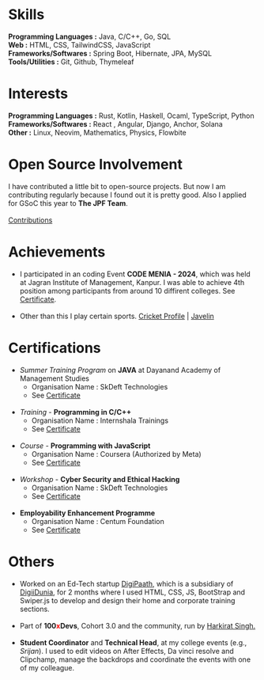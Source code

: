 # Skills

<b>Programming Languages :</b> Java, C/C++, Go, SQL
<br>
<b>Web :</b> HTML, CSS, TailwindCSS, JavaScript
<br>
<b>Frameworks/Softwares :</b> Spring Boot, Hibernate, JPA, MySQL
<br>
<b>Tools/Utilities :</b> Git, Github, Thymeleaf

# Interests

<b>Programming Languages :</b> Rust, Kotlin, Haskell, Ocaml, TypeScript, Python
<br>
<b>Frameworks/Softwares :</b> React , Angular, Django, Anchor, Solana
<br>
<b>Other :</b> Linux, Neovim, Mathematics, Physics, Flowbite

# Open Source Involvement

I have contributed a little bit to open-source projects. But now I am contributing regularly because I found out it is pretty good. Also I applied for GSoC this year to <b>The JPF Team</b>.
<br><br>
[Contributions](r1)

# Achievements

- I participated in an coding Event **CODE MENIA - 2024**, which was held at Jagran Institute of Management, Kanpur. I was able to achieve 4th position among participants from around 10 diffirent colleges. See <a href='/Certificate1.jpg' alt='Coding Competition Certificate' target='_blank'>Certificate</a>.
<br><br>
- Other than this I play certain sports. <a href='https://cricheroes.com/player-profile/2460291/saif-ali-khan/stats' alt='Coding Competition Certificate' target='_blank'>Cricket Profile</a> | <a href='/Certificate2.jpg' alt='Javelin Certficate Silver Medal' target='_blank'>Javelin</a>

# Certifications

- *Summer Training Program* on **JAVA** at Dayanand Academy of Management Studies
  - Organisation Name : SkDeft Technologies
  - See <a href='/Certificate3.jpg' alt='' target='_blank'>Certificate</a>
<br><br>
- *Training* - **Programming in C/C++**
  - Organisation Name : Internshala Trainings
  - See <a href='/cpp.pdf' alt='C/C++ Certificate' target='_blank'>Certificate</a>
<br><br>
- *Course* - **Programming with JavaScript**
  - Organisation Name : Coursera (Authorized by Meta)
  - See <a href='/Javascript.pdf' alt='Javascript Certification' target='_blank'>Certificate</a>
<br><br>
- *Workshop* - **Cyber Security and Ethical Hacking**
  - Organisation Name : SkDeft Technologies
  - See <a href='/Certificate4.jpg' alt='Cyber Security Workshop' target='_blank'>Certificate</a>
<br><br>
- **Employability Enhancement Programme**
  - Organisation Name : Centum Foundation
  - See <a href='/Certificate5.jpg' alt='Employability Enhancement Centum Foundation' target='_blank'>Certificate</a>

# Others

- Worked on an Ed-Tech startup <a href='https://www.digipaath.com' alt='DigiPaath' target='_blank'>DigiPaath</a>, which is a subsidiary of <a href='https://www.digiidunia.com' alt='DigiiDunia' target='_blank'>DigiiDunia</a>, for 2 months where I used HTML, CSS, JS, BootStrap and Swiper.js to develop and design their home and corporate training sections.
<br><br>
- Part of **100<span style='color: red'>x</span>Devs**, Cohort 3.0 and the community, run by <a href='https://www.youtube.com/@harkirat1' target='_blank'>Harkirat Singh.</a>
<br><br>
- **Student Coordinator** and **Technical Head**, at my college events (e.g., *Srijan*). I used to edit videos on After Effects, Da vinci resolve and Clipchamp, manage the backdrops and coordinate the events with one of my colleague.